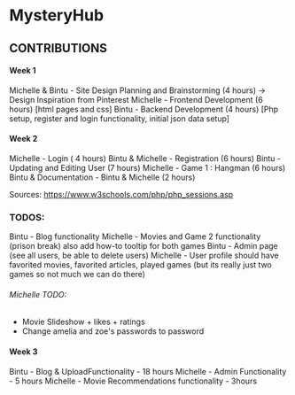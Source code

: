 # MysteryHub

## CONTRIBUTIONS 

#### Week 1

Michelle & Bintu - Site Design Planning and Brainstorming (4 hours)
-> Design Inspiration from Pinterest 
Michelle - Frontend Development (6 hours) [html pages and css]
Bintu - Backend Development (4 hours) [Php setup, register and login functionality, initial json data setup]


#### Week 2

Michelle - Login ( 4 hours)
Bintu & Michelle - Registration (6 hours) 
Bintu - Updating and Editing User (7 hours)
Michelle - Game 1 : Hangman (6 hours)
Bintu & Documentation - Bintu & Michelle (2 hours)

Sources: https://www.w3schools.com/php/php_sessions.asp 

### TODOS:

Bintu - Blog functionality
Michelle - Movies and Game 2 functionality (prison break)
         also add how-to tooltip for both games
Bintu - Admin page (see all users, be able to delete users)
Michelle - User profile should have favorited movies, favorited articles, played games (but its really just two games so not much we can do there)

###### Michelle TODO:
- Movie Slideshow + likes + ratings
- Change amelia and zoe's passwords to password



#### Week 3
Bintu - Blog & UploadFunctionality - 18 hours
Michelle - Admin Functionality - 5 hours
Michelle - Movie Recommendations functionality - 3hours


